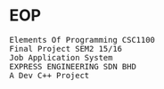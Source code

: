# EOP
<tt>Elements Of Programming CSC1100</tt><br>
<tt>Final Project SEM2 15/16</tt><br>
<tt>Job Application System</tt><br>
<tt>EXPRESS ENGINEERING SDN BHD</tt><br>
<tt>A Dev C++ Project</tt>